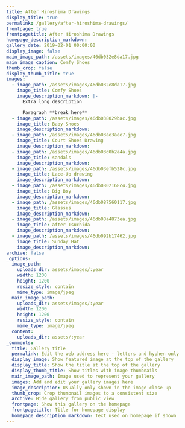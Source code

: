 ```yaml
---
title: After Hiroshima Drawings
display_title: true
permalink: /gallery/after-hiroshima-drawings/
frontpage: true
frontpagetitle: After Hiroshima Drawings
homepage_description_markdown:
gallery_date: 2019-02-01 00:00:00
display_image: false
main_image_path: /assets/images/46db032e8da17.jpg
main_image_caption: Comfy Shoes
thumb_crop: false
display_thumb_title: true
images:
  - image_path: /assets/images/46db032e8da17.jpg
    image_title: Comfy Shoes
    image_description_markdown: |-
      Extra long description

      Paragraph **break here**
  - image_path: /assets/images/46db038029bac.jpg
    image_title: Baby Shoes
    image_description_markdown:
  - image_path: /assets/images/46db03ae3aee7.jpg
    image_title: Court Shoes Drawing
    image_description_markdown:
  - image_path: /assets/images/46db03d0b2a4a.jpg
    image_title: sandals
    image_description_markdown:
  - image_path: /assets/images/46db03efb528c.jpg
    image_title: Lace-Up drawing
    image_description_markdown:
  - image_path: /assets/images/46db0802168c4.jpg
    image_title: Big Boy
    image_description_markdown:
  - image_path: /assets/images/46db087560117.jpg
    image_title: Glasses
    image_description_markdown:
  - image_path: /assets/images/46db08a4873ea.jpg
    image_title: after Tsuchida
    image_description_markdown:
  - image_path: /assets/images/46db092b17462.jpg
    image_title: Sunday Hat
    image_description_markdown:
archive: false
_options:
  image_path:
    uploads_dir: assets/images/:year
    width: 1200
    height: 1200
    resize_style: contain
    mime_type: image/jpeg
  main_image_path:
    uploads_dir: assets/images/:year
    width: 1200
    height: 1200
    resize_style: contain
    mime_type: image/jpeg
  content:
    uploads_dir: assets/:year
_comments:
  title: Gallery title
  permalink: Edit the web address here - letters and hyphen only
  display_image: Show featured image at the top of the gallery
  display_title: Show the title at the top of the gallery
  display_thumb_title: Show titles with image thumbnails
  main_image_path: Image used to represent your gallery
  images: Add and edit your gallery images here
  image_description: Usually only shown in the image close up
  thumb_crop: Crop thumbnail images to a consistent size
  archive: Hide gallery from public view
  frontpage: Show this gallery on the homepage
  frontpagetitle: Title for homepage display
  homepage_description_markdown: Text used on homepage if shown
---
```


